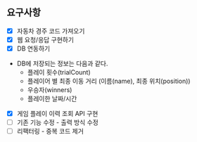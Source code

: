 
## 요구사항

- [X] 자동차 경주 코드 가져오기
- [X] 웹 요청/응답 구현하기
- [X] DB 연동하기
 - DB에 저장되는 정보는 다음과 같다.
   - 플레이 횟수(trialCount)
   - 플레이어 별 최종 이동 거리 (이름(name), 최종 위치(position))
   - 우승자(winners)
   - 플레이한 날짜/시간

- [x] 게임 플레이 이력 조회 API 구현
- [ ] 기존 기능 수정 - 출력 방식 수정
- [ ] 리팩터링 - 중복 코드 제거
